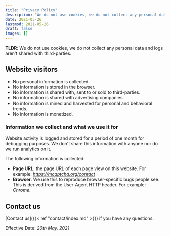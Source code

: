 ```yaml
---
title: "Privacy Policy"
description: "We do not use cookies, we do not collect any personal data and logs aren't shared with third-parties."
date: 2021-05-26
lastmod: 2021-05-26
draft: false
images: []
---
```


**TLDR**: We do not use cookies, we do not collect any personal data and
logs aren't shared with third-parties.

## Website visitors

- No personal information is collected.
- No information is stored in the browser.
- No information is shared with, sent to or sold to third-parties.
- No information is shared with advertising companies.
- No information is mined and harvested for personal and behavioral trends.
- No information is monetized.

### Information we collect and what we use it for

Website activity is logged and stored for a period of one month for
debugging purposes. We don't share this information with anyone nor do
we run analytics on it.

The following information is collected:

- **Page URL**. the page URL of each page view on this website. For
  example: _https://mcaptcha.org/contact_
- **Browser**. We use this to reproduce browser-specific bugs people
  see. This is derived from the User-Agent HTTP header. For example: _Chrome_.

## Contact us

[Contact us]({{< ref "contact/index.md" >}}) if you have any questions.

Effective Date: _20th May, 2021_
